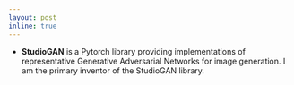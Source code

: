 ```yaml
---
layout: post
inline: true
---
```


- **StudioGAN** is a Pytorch library providing implementations of representative Generative Adversarial Networks for image generation. I am the primary inventor of the StudioGAN library.